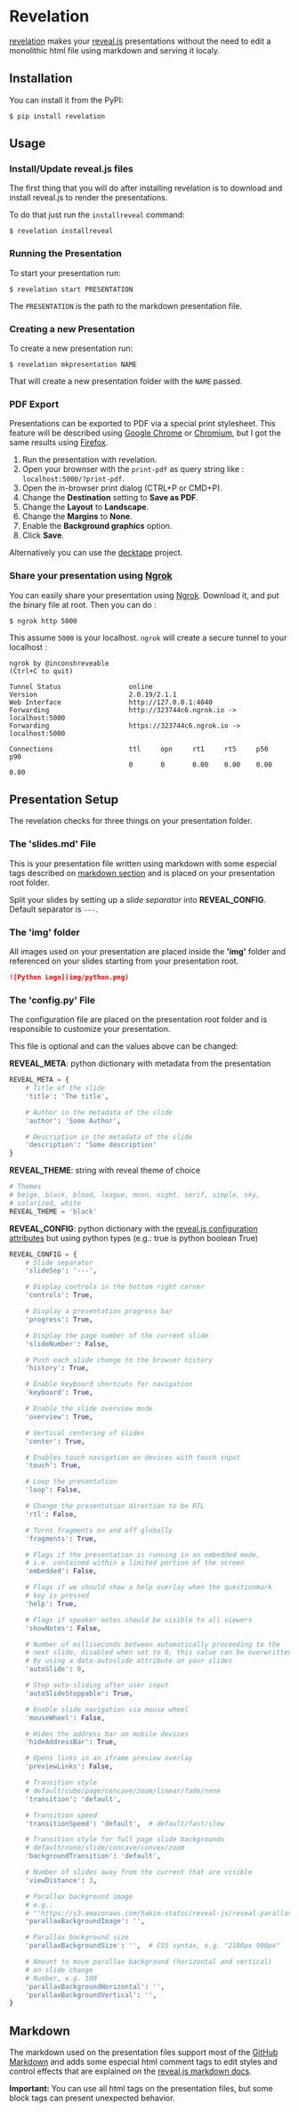 # Revelation

[revelation](https://github.com/humrochagf/revelation) makes your
[reveal.js](https://github.com/hakimel/reveal.js) presentations without the
need to edit a monolithic html file using markdown and serving it localy.

## Installation

You can install it from the PyPI:

```shell
$ pip install revelation
```

## Usage

### Install/Update reveal.js files

The first thing that you will do after installing revelation is to download and
install reveal.js to render the presentations.

To do that just run the `installreveal` command:

```shell
$ revelation installreveal
```

### Running the Presentation

To start your presentation run:

```shell
$ revelation start PRESENTATION
```

The `PRESENTATION` is the path to the markdown presentation file.

### Creating a new Presentation

To create a new presentation run:

```shell
$ revelation mkpresentation NAME
```

That will create a new presentation folder with  the `NAME` passed.

### PDF Export

Presentations can be exported to PDF via a special print stylesheet. This feature will be described using [Google Chrome](https://google.com/chrome) or [Chromium](https://www.chromium.org/Home), but I got the same results using [Firefox](https://www.mozilla.org/en-US/firefox/new/).

1. Run the presentation with revelation.
2. Open your brownser with the `print-pdf` as query string like : `localhost:5000/?print-pdf`.
3. Open the in-browser print dialog (CTRL+P or CMD+P).
4. Change the **Destination** setting to **Save as PDF**.
5. Change the **Layout** to **Landscape**.
6. Change the **Margins** to **None**.
7. Enable the **Background graphics** option.
8. Click **Save**.

Alternatively you can use the [decktape](https://github.com/astefanutti/decktape) project.

### Share your presentation using [Ngrok](https://ngrok.com/)

You can easily share your presentation using [Ngrok](https://ngrok.com/). Download it, and put the binary file at root. Then you can do :
```shell
$ ngrok http 5000
```
This assume `5000` is your localhost.
`ngrok` will create a secure tunnel to your localhost :

```shell
ngrok by @inconshreveable                                              (Ctrl+C to quit)

Tunnel Status                 online
Version                       2.0.19/2.1.1
Web Interface                 http://127.0.0.1:4040
Forwarding                    http://323744c6.ngrok.io -> localhost:5000
Forwarding                    https://323744c6.ngrok.io -> localhost:5000

Connections                   ttl     opn     rt1     rt5     p50     p90
                              0       0       0.00    0.00    0.00    0.00
```

## Presentation Setup

The revelation checks for three things on your presentation folder.

### The 'slides.md' File

This is your presentation file written using markdown with some especial tags described on [markdown section](#markdown) and is placed on your presentation root folder.

Split your slides by setting up a *slide separator* into **REVEAL_CONFIG**. Default separator is `---`.

### The 'img' folder

All images used on your presentation are placed inside the **'img'** folder and referenced on your slides starting from your presentation root.

```markdown
![Python Logo](img/python.png)
```

### The 'config.py' File

The configuration file are placed on the presentation root folder and is responsible to customize your presentation.

This file is optional and can the values above can be changed:

**REVEAL_META**: python dictionary with metadata from the presentation

```python
REVEAL_META = {
    # Title of the slide
    'title': 'The title',

    # Author in the metadata of the slide
    'author': 'Some Author',

    # Description in the metadata of the slide
    'description': 'Some description'
}
```

**REVEAL_THEME**: string with reveal theme of choice

```python
# Themes
# beige, black, blood, league, moon, night, serif, simple, sky,
# solarized, white
REVEAL_THEME = 'black'
```

**REVEAL_CONFIG**: python dictionary with the [reveal.js configuration attributes](https://github.com/hakimel/reveal.js/#configuration) but using python types (e.g.: true is python boolean True)

```python
REVEAL_CONFIG = {
    # Slide separator
    'slideSep': '---',

    # Display controls in the bottom right corner
    'controls': True,

    # Display a presentation progress bar
    'progress': True,

    # Display the page number of the current slide
    'slideNumber': False,

    # Push each slide change to the browser history
    'history': True,

    # Enable keyboard shortcuts for navigation
    'keyboard': True,

    # Enable the slide overview mode
    'overview': True,

    # Vertical centering of slides
    'center': True,

    # Enables touch navigation on devices with touch input
    'touch': True,

    # Loop the presentation
    'loop': False,

    # Change the presentation direction to be RTL
    'rtl': False,

    # Turns fragments on and off globally
    'fragments': True,

    # Flags if the presentation is running in an embedded mode,
    # i.e. contained within a limited portion of the screen
    'embedded': False,

    # Flags if we should show a help overlay when the questionmark
    # key is pressed
    'help': True,

    # Flags if speaker notes should be visible to all viewers
    'showNotes': False,

    # Number of milliseconds between automatically proceeding to the
    # next slide, disabled when set to 0, this value can be overwritten
    # by using a data-autoslide attribute on your slides
    'autoSlide': 0,

    # Stop auto-sliding after user input
    'autoSlideStoppable': True,

    # Enable slide navigation via mouse wheel
    'mouseWheel': False,

    # Hides the address bar on mobile devices
    'hideAddressBar': True,

    # Opens links in an iframe preview overlay
    'previewLinks': False,

    # Transition style
    # default/cube/page/concave/zoom/linear/fade/none
    'transition': 'default',

    # Transition speed
    'transitionSpeed': 'default',  # default/fast/slow

    # Transition style for full page slide backgrounds
    # default/none/slide/concave/convex/zoom
    'backgroundTransition': 'default',

    # Number of slides away from the current that are visible
    'viewDistance': 3,

    # Parallax background image
    # e.g.:
    # "'https://s3.amazonaws.com/hakim-static/reveal-js/reveal-parallax-1.jpg'"
    'parallaxBackgroundImage': '',

    # Parallax background size
    'parallaxBackgroundSize': '',  # CSS syntax, e.g. "2100px 900px"

    # Amount to move parallax background (horizontal and vertical)
    # on slide change
    # Number, e.g. 100
    'parallaxBackgroundHorizontal': '',
    'parallaxBackgroundVertical': '',
}
```

## Markdown

The markdown used on the presentation files support most of the [GitHub Markdown](https://help.github.com/articles/markdown-basics) and adds some especial html comment tags to edit styles and control effects that are explained on the [reveal.js markdown docs](https://github.com/hakimel/reveal.js/#markdown).

**Important:** You can use all html tags on the presentation files, but some block tags can present unexpected behavior.
